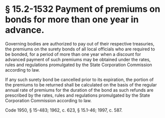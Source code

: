# § 15.2-1532 Payment of premiums on bonds for more than one year in advance.

<p>Governing bodies are authorized to pay out of their respective treasuries, the premiums on the surety bonds of all local officials who are required to be bonded, for a period of more than one year when a discount for advanced payment of such premiums may be obtained under the rates, rules and regulations promulgated by the State Corporation Commission according to law.</p><p>If any such surety bond be cancelled prior to its expiration, the portion of the premiums to be returned shall be calculated on the basis of the regular annual rate of premiums for the duration of the bond as such refunds are prescribed by the rates, rules and regulations promulgated by the State Corporation Commission according to law.</p><p>Code 1950, § 15-483; 1962, c. 623, § 15.1-46; 1997, c. 587.</p>